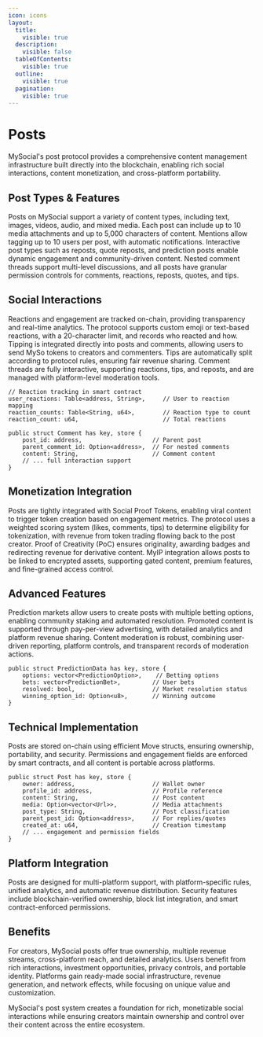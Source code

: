 ```yaml
---
icon: icons
layout:
  title:
    visible: true
  description:
    visible: false
  tableOfContents:
    visible: true
  outline:
    visible: true
  pagination:
    visible: true
---
```


# Posts

MySocial's post protocol provides a comprehensive content management infrastructure built directly into the blockchain, enabling rich social interactions, content monetization, and cross-platform portability.

## Post Types & Features

Posts on MySocial support a variety of content types, including text, images, videos, audio, and mixed media. Each post can include up to 10 media attachments and up to 5,000 characters of content. Mentions allow tagging up to 10 users per post, with automatic notifications. Interactive post types such as reposts, quote reposts, and prediction posts enable dynamic engagement and community-driven content. Nested comment threads support multi-level discussions, and all posts have granular permission controls for comments, reactions, reposts, quotes, and tips.

## Social Interactions

Reactions and engagement are tracked on-chain, providing transparency and real-time analytics. The protocol supports custom emoji or text-based reactions, with a 20-character limit, and records who reacted and how. Tipping is integrated directly into posts and comments, allowing users to send MySo tokens to creators and commenters. Tips are automatically split according to protocol rules, ensuring fair revenue sharing. Comment threads are fully interactive, supporting reactions, tips, and reposts, and are managed with platform-level moderation tools.

```move
// Reaction tracking in smart contract
user_reactions: Table<address, String>,     // User to reaction mapping
reaction_counts: Table<String, u64>,        // Reaction type to count
reaction_count: u64,                        // Total reactions
```

```move
public struct Comment has key, store {
    post_id: address,                    // Parent post
    parent_comment_id: Option<address>,  // For nested comments
    content: String,                     // Comment content
    // ... full interaction support
}
```

## Monetization Integration

Posts are tightly integrated with Social Proof Tokens, enabling viral content to trigger token creation based on engagement metrics. The protocol uses a weighted scoring system (likes, comments, tips) to determine eligibility for tokenization, with revenue from token trading flowing back to the post creator. Proof of Creativity (PoC) ensures originality, awarding badges and redirecting revenue for derivative content. MyIP integration allows posts to be linked to encrypted assets, supporting gated content, premium features, and fine-grained access control.

## Advanced Features

Prediction markets allow users to create posts with multiple betting options, enabling community staking and automated resolution. Promoted content is supported through pay-per-view advertising, with detailed analytics and platform revenue sharing. Content moderation is robust, combining user-driven reporting, platform controls, and transparent records of moderation actions.

```move
public struct PredictionData has key, store {
    options: vector<PredictionOption>,    // Betting options
    bets: vector<PredictionBet>,         // User bets
    resolved: bool,                      // Market resolution status
    winning_option_id: Option<u8>,       // Winning outcome
}
```

## Technical Implementation

Posts are stored on-chain using efficient Move structs, ensuring ownership, portability, and security. Permissions and engagement fields are enforced by smart contracts, and all content is portable across platforms.

```move
public struct Post has key, store {
    owner: address,                      // Wallet owner
    profile_id: address,                 // Profile reference
    content: String,                     // Post content
    media: Option<vector<Url>>,          // Media attachments
    post_type: String,                   // Post classification
    parent_post_id: Option<address>,     // For replies/quotes
    created_at: u64,                     // Creation timestamp
    // ... engagement and permission fields
}
```

## Platform Integration

Posts are designed for multi-platform support, with platform-specific rules, unified analytics, and automatic revenue distribution. Security features include blockchain-verified ownership, block list integration, and smart contract-enforced permissions.

## Benefits

For creators, MySocial posts offer true ownership, multiple revenue streams, cross-platform reach, and detailed analytics. Users benefit from rich interactions, investment opportunities, privacy controls, and portable identity. Platforms gain ready-made social infrastructure, revenue generation, and network effects, while focusing on unique value and customization.

MySocial's post system creates a foundation for rich, monetizable social interactions while ensuring creators maintain ownership and control over their content across the entire ecosystem.